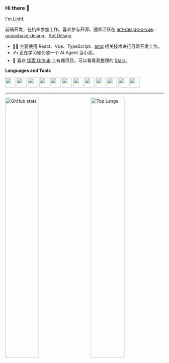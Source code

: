 ### Hi there 👋

I'm Linhf.

前端开发，在杭州参加工作。喜欢参与开源，通常活跃在 [ant-design-x-vue](https://github.com/wzc520pyfm/ant-design-x-vue)、[oceanbase-design](https://github.com/oceanbase/oceanbase-design)、[Ant Design](https://github.com/ant-design)

- 👨‍💻 主要使用 React、Vue、TypeScript、[antd](https://ant.design/) 相关技术进行日常开发工作。
- ✍️ 正在学习如何收一个 AI Agent 当小弟。
- 🤩 喜欢 [探索 Github](https://github.com/explore) 上有趣项目，可以看看我整理的 [Stars](https://github.com/any1024?tab=stars)。

**Languages and Tools** 

<code><a href="https://tc39.es/zh-Hans/"><img height="32" src="https://cdn.jsdelivr.net/gh/devicons/devicon/icons/javascript/javascript-original.svg"></a></code>
<code><a href="https://www.typescriptlang.org/"><img height="32" src="https://cdn.jsdelivr.net/gh/devicons/devicon/icons/typescript/typescript-original.svg"></a></code>
<code><a href="https://vuejs.org/"><img height="32" src="https://cdn.jsdelivr.net/gh/devicons/devicon/icons/vuejs/vuejs-original.svg"></a></code>
<code><a href="https://reactjs.org/"><img height="32" src="https://cdn.jsdelivr.net/gh/devicons/devicon/icons/react/react-original.svg"></a></code>
<code><a href="https://webpack.docschina.org/"><img height="32" src="https://cdn.jsdelivr.net/gh/devicons/devicon/icons/webpack/webpack-original.svg"></a></code>
<code><a href="https://www.apple.com.cn/macbook-pro/"><img height="32" src="https://cdn.jsdelivr.net/gh/devicons/devicon/icons/apple/apple-original.svg"></a></code>
<code><a href="https://code.visualstudio.com/"><img height="32" src="https://cdn.jsdelivr.net/gh/devicons/devicon/icons/vscode/vscode-original.svg"></a></code>
<code><a href="https://www.google.com/intl/zh-CN/chrome/"><img height="32" src="https://cdn.jsdelivr.net/gh/devicons/devicon/icons/chrome/chrome-original.svg"></a></code>
<code><a href="https://wangdoc.com/bash/"><img height="32" src="https://cdn.jsdelivr.net/gh/devicons/devicon/icons/bash/bash-plain.svg"></a></code>
<code><a href="https://git-scm.com/"><img height="32" src="https://cdn.jsdelivr.net/gh/devicons/devicon/icons/git/git-plain.svg"></a></code>
<code><a href="https://www.docker.com/"><img height="32" src="https://cdn.jsdelivr.net/gh/devicons/devicon/icons/docker/docker-plain.svg"></a></code>
<code><a href="https://www.nginx.com/"><img height="32" src="https://cdn.jsdelivr.net/gh/devicons/devicon/icons/nginx/nginx-original.svg"></a></code>

---

<div>
  <img src="https://github-readme-stats.vercel.app/api?username=linhf123" alt="GitHub stats" align="left" width="46%">
  <img src="https://github-readme-stats.vercel.app/api/wakatime?username=any1024&langs_count=5" alt="Top Langs" align="right" width="46%"/>
</div>
